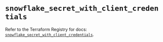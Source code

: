 # `snowflake_secret_with_client_credentials`

Refer to the Terraform Registry for docs: [`snowflake_secret_with_client_credentials`](https://registry.terraform.io/providers/snowflake-labs/snowflake/1.0.5/docs/resources/secret_with_client_credentials).
